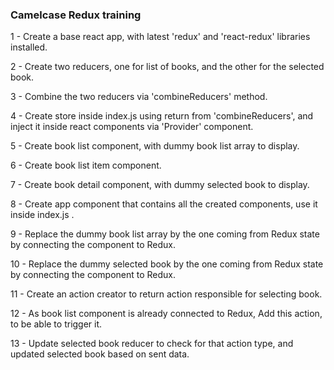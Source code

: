 ### Camelcase Redux training
1 - Create a base react app, with latest 'redux' and 'react-redux' libraries installed.

2 - Create two reducers, one for list of books, and the other for the selected book.

3 - Combine the two reducers via 'combineReducers' method.

4 - Create store inside index.js using return from 'combineReducers', and inject it inside react components via 'Provider' component.

5 - Create book list component, with dummy book list array to display.

6 - Create book list item component.

7 - Create book detail component, with dummy selected book to display.

8 - Create app component that contains all the created components, use it inside index.js .

9 - Replace the dummy book list array by the one coming from Redux state by connecting the component to Redux.

10 - Replace the dummy selected book by the one coming from Redux state by connecting the component to Redux.

11 - Create an action creator to return action responsible for selecting book.

12 - As book list component is already connected to Redux, Add this action, to be able to trigger it.

13 - Update selected book reducer to check for that action type, and updated selected book based on sent data.